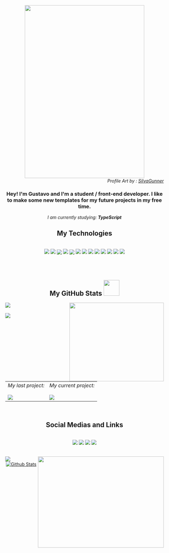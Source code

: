 <!--  Main Background  -->
<div align="center">
  <img width="380px" height="550px" src="https://cdnb.artstation.com/p/assets/images/images/007/099/547/large/creditian-istani-soul-of-cinder.jpg?1503669648">
</div>

 <div align="right">
    <i>Profile Art by : <a href="https://www.youtube.com/c/SiIvaGunner">SiIvaGunner</a></i>
</div>

<!--  Main Texts / "Hello I'm Gustavo"  -->
<div align='center'>
  <h3>
    Hey! I'm Gustavo and I'm a student / front-end developer. I like to make some new templates for my future projects in my free time.
  </h3>
  <i>I am currently studying: <b>TypeScript</b></i>
</div>


<!--  My Technologies and my Badges  -->
<div align='center'>
<h2 align='center'>My Technologies</h2><br>
  <img align="center" src='https://img.shields.io/badge/adobe%20illustrator-%23FF9A00.svg?style=for-the-badge&logo=adobe%20illustrator&logoColor=white'>
  <img align="center" src="https://img.shields.io/badge/git-%23F05033.svg?style=for-the-badge&logo=git&logoColor=white">
  <img style="margin-top: 5px;"align="center" src='https://img.shields.io/badge/JavaScript-F7DF1E?style=for-the-badge&logo=javascript&logoColor=black'>
  <img align="center" src="https://img.shields.io/badge/github-%23121011.svg?style=for-the-badge&logo=github&logoColor=white">
  <img style="margin-top: 5px;" align="center" src='https://img.shields.io/badge/Microsoft_Office-D83B01?style=for-the-badge&logo=microsoft-office&logoColor=white'>
  <img align="center" src='https://img.shields.io/badge/figma-%23F24E1E.svg?style=for-the-badge&logo=figma&logoColor=white'>
  <img align="center" src='https://img.shields.io/badge/html5-%23E34F26.svg?style=for-the-badge&logo=html5&logoColor=white'>
  <img align="center" src='https://img.shields.io/badge/SASS-hotpink.svg?style=for-the-badge&logo=SASS&logoColor=white'>
  <img align="center" src='https://img.shields.io/badge/Adobe%20XD-470137?style=for-the-badge&logo=Adobe%20XD&logoColor=#FF61F6'>
  <img align="center" src='https://img.shields.io/badge/adobe%20photoshop-%2331A8FF.svg?style=for-the-badge&logo=adobe%20photoshop&logoColor=white'>
  <img align="center" src='https://img.shields.io/badge/css3-%231572B6.svg?style=for-the-badge&logo=css3&logoColor=white'>
  <img align="center" src="https://img.shields.io/badge/Visual%20Studio%20Code-0078d7.svg?style=for-the-badge&logo=visual-studio-code&logoColor=white">
  <img align="center" src="https://img.shields.io/badge/react-%2320232a.svg?style=for-the-badge&logo=react&logoColor=%2361DAFB">
</div>

<br>
<br>
<br>

<!--  My GitHub Stats and some gifs -->
<section>
  <h2 align='center'>
    My GitHub Stats <img width='50px' height='50px' src="https://c.tenor.com/y2JXkY1pXkwAAAAC/cat-computer.giff">
  </h2>
  
 <div align="left">
<img align="right" width="300px" height="250px" src="https://i.pinimg.com/originals/87/4d/ab/874dab2014a9e5fc1bcafdf831f59ac3.gif">
   
 <img src="https://github-readme-stats.vercel.app/api?username=gustavojuvino&hide=contribs,prs&show_icons=true&theme=calm"/>
 <br><br>
 <img src="https://github-readme-stats.vercel.app/api/top-langs/?username=gustavojuvino&theme=calm&layout=compact"/>
 </div>
</section>

 <br><br>
 
 <table>
   <tr>
    <td valign="top">
      <i>My last project:</i><br><br>
    <a href="https://github.com/GustavoJuvino/react-ecommerce" target="blank"><img align=top src="https://github-readme-stats.vercel.app/api/pin/?username=gustavojuvino&repo=react-ecommerce&theme=calm"></a>
     </td>

  <td valign="top">
    <i>My current project:</i><br><br>
    <a href="https://github.com/GustavoJuvino/next-photo-snap" target="blank"><img align=top src="https://github-readme-stats.vercel.app/api/pin/?username=gustavojuvino&repo=next-photo-snap&theme=calm"></a>
   </td>
  </tr>
</table>


<br>

<!--  My Social Medias and some Links  -->
<h2 align='center'>Social Medias and Links</h2><br>

<div align="center">
  <a href="https://codepen.io/GustavoJuvino" target="blank"><img src="https://img.shields.io/badge/CodePen-white?style=for-the-badge&logo=codepen&logoColor=black"></a>
  <a href="mailto:juvinogustavo1@gmail.com" target="blank"><img src="https://img.shields.io/badge/Gmail-D14836?style=for-the-badge&logo=gmail&logoColor=white"></a>
  <a href="https://www.linkedin.com/in/gustavo-souza-5a105220b/" target="blank"><img src="https://img.shields.io/badge/linkedin-%230077B5.svg?style=for-the-badge&logo=linkedin&logoColor=white"/></a>
  <a href="https://www.behance.net/gustavojuvino" target="blank"> <img src="https://img.shields.io/badge/Behance-1769ff?style=for-the-badge&logo=behance&logoColor=white"></a>
</div>

 
<br>
<br>

 <!--  My Recent Musics on Spotify  -->
  <div>
<img align="left" src="https://spotify-recently-played-readme.vercel.app/api?user=juvinelsun"><img align="right" width="400px" height="290px" src="https://c.tenor.com/VrTu3K7flqUAAAAC/hey-arnold-good-vibe.gif">
  </div>


 <!--  Ocean Gif  -->
<p align="center">
 <a target="_blank" rel="noopener noreferrer" href="https://raw.githubusercontent.com/bornmay/bornmay/Update/svg/Bottom.svg"><img      src="https://raw.githubusercontent.com/bornmay/bornmay/Update/svg/Bottom.svg" alt="Github Stats" style="max-width: 100%;"></a>
</p>


<!--
                                 作成者：グスタボ :D   ///  Made by: Gustavo
-->

